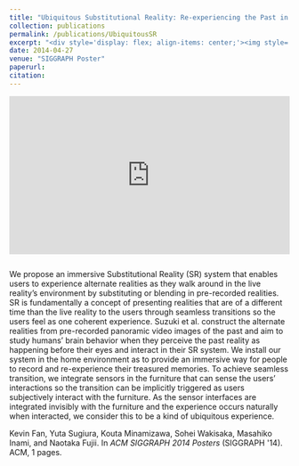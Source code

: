 ```yaml
---
title: "Ubiquitous Substitutional Reality: Re-experiencing the Past in Immersion"
collection: publications
permalink: /publications/UbiquitousSR
excerpt: "<div style='display: flex; align-items: center;'><img style='float: left; margin-right: 20px; margin-bottom: 10px;' src='/images/ubiquitoussr.jpg'>With video see-through HMD, binaural audio, and implicit haptics, Ubiquitous SR blurs the boundary between past and present."
date: 2014-04-27
venue: "SIGGRAPH Poster"
paperurl:
citation:
---
```


<iframe style="width: 100%; aspect-ratio: 16 / 9; border: none; margin-bottom: 1em;" src="https://www.youtube.com/embed/w-t9-xzgEGU" title="YouTube video player" frameborder="0" allow="accelerometer; autoplay; clipboard-write; encrypted-media; gyroscope; picture-in-picture" allowfullscreen></iframe>

We propose an immersive Substitutional Reality (SR) system that enables users to experience alternate realities as they walk around in the live reality’s environment by substituting or blending in pre-recorded realities. SR is fundamentally a concept of presenting realities that are of a different time than the live reality to the users through seamless transitions so the users feel as one coherent experience. Suzuki et al. construct the alternate realities from pre-recorded panoramic video images of the past and aim to study humans’ brain behavior when they perceive the past reality as happening before their eyes and interact in their SR system. We install our system in the home environment as to provide an immersive way for people to record and re-experience their treasured memories. To achieve seamless transition, we integrate sensors in the furniture that can sense the users’ interactions so the transition can be implicitly triggered as users subjectively interact with the furniture. As the sensor interfaces are integrated invisibly with the furniture and the experience occurs naturally when interacted, we consider this to be a kind of ubiquitous experience.

Kevin Fan, Yuta Sugiura, Kouta Minamizawa, Sohei Wakisaka, Masahiko Inami, and Naotaka Fujii. In *ACM SIGGRAPH 2014 Posters* (SIGGRAPH '14). ACM, 1 pages.